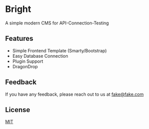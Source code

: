 
# Bright  
A simple modern CMS for API-Connection-Testing  


## Features  

- Simple Frontend Template (Smarty/Bootstrap)
- Easy Database Connection
- Plugin Support
- DragonDrop 


## Feedback  

If you have any feedback, please reach out to us at fake@fake.com

## License  

[MIT](https://choosealicense.com/licenses/mit/)
